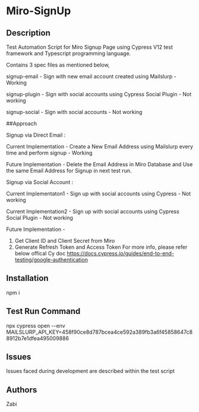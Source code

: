 # Miro-SignUp

## Description
Test Automation Script for Miro Signup Page using Cypress V12 test framework and Typescript programming language.

Contains 3 spec files as mentioned below,

signup-email - Sign with new email account created using Mailslurp - Working

signup-plugin - Sign with social accounts using Cypress Social Plugin - Not working

signup-social - Sign with social accounts - Not working

##Approach

Signup via Direct Email :

Current Implementation - Create a New Email Address using Mailslurp every time and perform signup - Working

Future Implementation - Delete the Email Address in Miro Database and Use the same Email Address for Signup in next test run.


Signup via Social Account :

Current Implementaton1 - Sign up with social accounts using Cypress - Not working

Current Implementation2 - Sign up with social accounts using Cypress Social Plugin - Not working

Future Implementation - 
1. Get Client ID and Client Secret from Miro
2. Generate Refresh Token and Access Token
For more info, please refer below offical Cy doc
https://docs.cypress.io/guides/end-to-end-testing/google-authentication


## Installation
npm i

## Test Run Command
npx cypress open --env MAILSLURP_API_KEY=458f90ce8d787bcea4ce592a389fb3a6f45858647c88912b7e1dfea495009886

## Issues
Issues faced during development are described within the test script 

## Authors
Zabi

